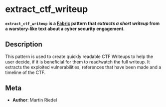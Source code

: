 # extract_ctf_writeup

<h4><code>extract_ctf_writeup</code> is a <a href="https://github.com/danielmiessler/fabric" target="_blank">Fabric</a> pattern that <em>extracts a short writeup</em> from a warstory-like text about a cyber security engagement.</h4>


## Description

This pattern is used to create quickly readable CTF Writeups to help the user decide, if it is beneficial for them to read/watch the full writeup. It extracts the exploited vulnerabilities, references that have been made and a timeline of the CTF. 


## Meta

- **Author**: Martin Riedel
